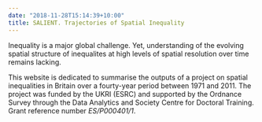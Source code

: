 ```yaml
---
date: "2018-11-28T15:14:39+10:00"
title: SALIENT. Trajectories of Spatial Inequality
---
```


Inequality is a major global challenge. Yet, understanding of the evolving spatial structure of inequalites at high levels of spatial resolution over time remains lacking.

This website is dedicated to summarise the outputs of a project on spatial inequalities in Britain over a fourty-year period between 1971 and 2011. The project was funded by the UKRI (ESRC) and supported by the Ordnance Survey through the Data Analytics and Society Centre for Doctoral Training. Grant reference number *ES/P000401/1*.
